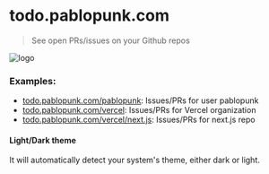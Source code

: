 # todo.pablopunk.com

> See open PRs/issues on your Github repos

![logo](https://todo.pablopunk.com/favicon/readme-logo.png)

### Examples:

- [todo.pablopunk.com/pablopunk](https://todo.pablopunk.com/pablopunk): Issues/PRs for user pablopunk
- [todo.pablopunk.com/vercel](https://todo.pablopunk.com/vercel): Issues/PRs for Vercel organization
- [todo.pablopunk.com/vercel/next.js](https://todo.pablopunk.com/vercel/next.js): Issues/PRs for next.js repo

#### Light/Dark theme

It will automatically detect your system's theme, either dark or light.
